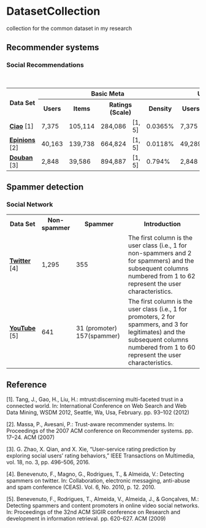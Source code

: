 # DatasetCollection
collection for the common dataset in my research

<h2>Recommender systems</h2>
<h3>Social Recommendations</h3>
<div>
 <table class="table table-hover table-bordered">
  <tr>
    <th rowspan="2" scope="col">Data Set</th>
    <th colspan="5" scope="col" class="text-center">Basic Meta</th>
    <th colspan="3" scope="col" class="text-center">User Context</th> 
    </tr>
  <tr>
    <th class="text-center">Users</th>
    <th class="text-center">Items</th>
    <th colspan="2" class="text-center">Ratings (Scale)</th>
    <th class="text-center">Density</th>
    <th class="text-center">Users</th>
    <th colspan="2" class="text-center">Links (Type)</th>
    </tr> 
  <tr>
    <td><a href="https://pan.baidu.com/s/1qY7Ek0W" target="_blank"><b>Ciao</b></a> [1]</td>
    <td>7,375</td>
    <td>105,114</td>
    <td width="6%">284,086</td>
    <td width="10%">[1, 5]</td>
    <td>0.0365%</td>
    <td width="4%">7,375</td>
    <td width="5%">111,781</td>
    <td>Trust</td>
    </tr> 
  <tr>
    <td><a href="http://www.trustlet.org/downloaded_epinions.html" target="_blank"><b>Epinions</b></a> [2]</td>
    <td>40,163</td>
    <td>139,738</td>
    <td width="6%">664,824</td>
    <td width="10%">[1, 5]</td>
    <td>0.0118%</td>
    <td width="4%">49,289</td>
    <td width="5%">487,183</td>
    <td>Trust</td>
    </tr> 
   <tr>
    <td><a href="https://pan.baidu.com/s/1hrJP6rq" target="_blank"><b>Douban</b></a> [3]</td>
    <td>2,848</td>
    <td>39,586</td>
    <td width="6%">894,887</td>
    <td width="10%">[1, 5]</td>
    <td>0.794%</td>
    <td width="4%">2,848</td>
    <td width="5%">35,770</td>
    <td>Trust</td>
    </tr> 
  </table>
</div>

<h2>Spammer detection</h2>
<h3>Social Network</h3>
<div>
 <table class="table table-hover table-bordered">
  <tr>
    <th width="15%" scope="col"> Data Set </th>
    <th width="15%" scope="col"> Non-spammer </th>
    <th scope="col"> Spammer </th>
    <th scope="col" class="text-center"> Introduction </th>
    </tr>
  <tr>
    <td><a href="http://pan.baidu.com/s/1dF2BzY5"  target="_blank"><b>Twitter</b></a> [4]</td>
    <td>1,295</td>
    <td>355</td>
    <td>The first column is the user class (i.e., 1 for non-spammers and 2 for spammers) and the subsequent columns numbered from 1 to 62 represent the user characteristics.
</td>
    </tr>
  <tr>
    <td><a href="http://pan.baidu.com/s/1bHu2uy"  target="_blank"><b>YouTube</b></a> [5]</td>
    <td>641</td>
    <td>31 (promoter)  157(spammer)</td>
    <td>The first column is the user class (i.e., 1 for promoters, 2 for spammers, and 3 for legitimates) and the subsequent columns numbered from 1 to 60 represent the user characteristics.</td>
    </tr>
  </table>
  </div>


<h2>Reference</h2>
<p>[1]. Tang, J., Gao, H., Liu, H.: mtrust:discerning multi-faceted trust in a connected world. In: International Conference on Web Search and Web Data Mining, WSDM 2012, Seattle, Wa, Usa, February. pp. 93–102 (2012)</p>
<p>[2]. Massa, P., Avesani, P.: Trust-aware recommender systems. In: Proceedings of the 2007 ACM conference on Recommender systems. pp. 17–24. ACM (2007) </p>
<p>[3].  G. Zhao, X. Qian, and X. Xie, “User-service rating prediction by exploring social users’ rating behaviors,” IEEE Transactions on Multimedia, vol. 18, no. 3, pp. 496–506, 2016.</p>
<p>[4]. Benevenuto, F., Magno, G., Rodrigues, T., & Almeida, V.: Detecting spammers on twitter. In: Collaboration, electronic messaging, anti-abuse and spam conference (CEAS). Vol. 6, No. 2010, p. 12. 2010. </p>
<p>[5]. Benevenuto, F., Rodrigues, T., Almeida, V., Almeida, J., & Gonçalves, M.: Detecting spammers and content promoters in online video social networks. In: Proceedings of the 32nd ACM SIGIR conference on Research and development in information retrieval. pp. 620-627. ACM (2009) </p>